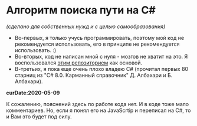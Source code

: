 # Алгоритм поиска пути на C#
*(сделано для собственных нужд и с целью самообразования)*
 - Во-первых, я только учусь программировать, поэтому мой код не рекомендуется использовать, его в принципе не рекомендуется использовать. :)
 - Во-вторых, код не написан мной с нуля - мозгов не хватит на это. Я воспользовался [этим репозиторием](https://github.com/bgrins/javascript-astar/blob/master/astar.js) как основой.
 - В-третьих, я пока еще очень плохо владею C# (прочитал первых 80 старниц из "C# 8.0. Карманный справочник" Д. Албахари и Б. Албахари).

**curDate:2020-05-09**

К сожалению, пояснений здесь по работе кода нет. И в коде тоже мало комментариев. Но, если я понял его на JavaScrtip и переписал на C#, то и Вам это будет под силу.
